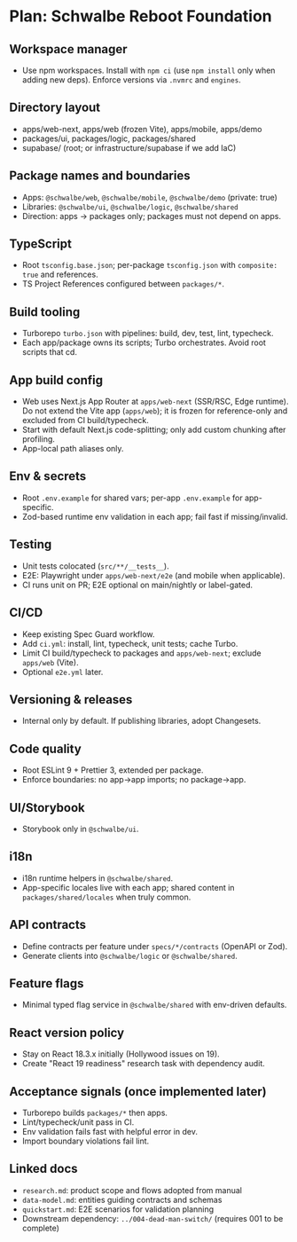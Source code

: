 # Plan: Schwalbe Reboot Foundation

## Workspace manager

- Use npm workspaces. Install with `npm ci` (use `npm install` only when adding new deps). Enforce versions via `.nvmrc` and `engines`.

## Directory layout

- apps/web-next, apps/web (frozen Vite), apps/mobile, apps/demo
- packages/ui, packages/logic, packages/shared
- supabase/ (root; or infrastructure/supabase if we add IaC)

## Package names and boundaries

- Apps: `@schwalbe/web`, `@schwalbe/mobile`, `@schwalbe/demo` (private: true)
- Libraries: `@schwalbe/ui`, `@schwalbe/logic`, `@schwalbe/shared`
- Direction: apps → packages only; packages must not depend on apps.

## TypeScript

- Root `tsconfig.base.json`; per-package `tsconfig.json` with `composite: true` and references.
- TS Project References configured between `packages/*`.

## Build tooling

- Turborepo `turbo.json` with pipelines: build, dev, test, lint, typecheck.
- Each app/package owns its scripts; Turbo orchestrates. Avoid root scripts that cd.

## App build config

- Web uses Next.js App Router at `apps/web-next` (SSR/RSC, Edge runtime). Do not extend the Vite app (`apps/web`); it is frozen for reference-only and excluded from CI build/typecheck.
- Start with default Next.js code-splitting; only add custom chunking after profiling.
- App-local path aliases only.

## Env & secrets

- Root `.env.example` for shared vars; per-app `.env.example` for app-specific.
- Zod-based runtime env validation in each app; fail fast if missing/invalid.

## Testing

- Unit tests colocated (`src/**/__tests__`).
- E2E: Playwright under `apps/web-next/e2e` (and mobile when applicable).
- CI runs unit on PR; E2E optional on main/nightly or label-gated.

## CI/CD

- Keep existing Spec Guard workflow.
- Add `ci.yml`: install, lint, typecheck, unit tests; cache Turbo.
- Limit CI build/typecheck to packages and `apps/web-next`; exclude `apps/web` (Vite).
- Optional `e2e.yml` later.

## Versioning & releases

- Internal only by default. If publishing libraries, adopt Changesets.

## Code quality

- Root ESLint 9 + Prettier 3, extended per package.
- Enforce boundaries: no app→app imports; no package→app.

## UI/Storybook

- Storybook only in `@schwalbe/ui`.

## i18n

- i18n runtime helpers in `@schwalbe/shared`.
- App-specific locales live with each app; shared content in `packages/shared/locales` when truly common.

## API contracts

- Define contracts per feature under `specs/*/contracts` (OpenAPI or Zod).
- Generate clients into `@schwalbe/logic` or `@schwalbe/shared`.

## Feature flags

- Minimal typed flag service in `@schwalbe/shared` with env-driven defaults.

## React version policy

- Stay on React 18.3.x initially (Hollywood issues on 19).
- Create "React 19 readiness" research task with dependency audit.

## Acceptance signals (once implemented later)

- Turborepo builds `packages/*` then apps.
- Lint/typecheck/unit pass in CI.
- Env validation fails fast with helpful error in dev.
- Import boundary violations fail lint.

## Linked docs

- `research.md`: product scope and flows adopted from manual
- `data-model.md`: entities guiding contracts and schemas
- `quickstart.md`: E2E scenarios for validation planning
- Downstream dependency: `../004-dead-man-switch/` (requires 001 to be complete)
